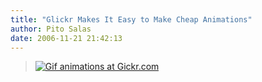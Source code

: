 ```yaml
---
title: "Glickr Makes It Easy to Make Cheap Animations"
author: Pito Salas
date: 2006-11-21 21:42:13
---
```


>
> [![Gif animations at
> Gickr.com](https://i0.wp.com/gickr.com/results/anim_84feb77e-c76a-8274-6d1f-f44b6b4533f0.gif?w=584)](<http://gickr.com>)


